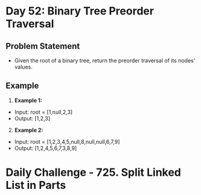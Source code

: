 # Day 52: Binary Tree Preorder Traversal

## Problem Statement

- Given the root of a binary tree, return the preorder traversal of its nodes' values.

## Example

1. **Example 1:**

- Input: root = [1,null,2,3]
- Output: [1,2,3]

2. **Example 2:**

- Input: root = [1,2,3,4,5,null,8,null,null,6,7,9]
- Output: [1,2,4,5,6,7,3,8,9]

# Daily Challenge - 725. Split Linked List in Parts
